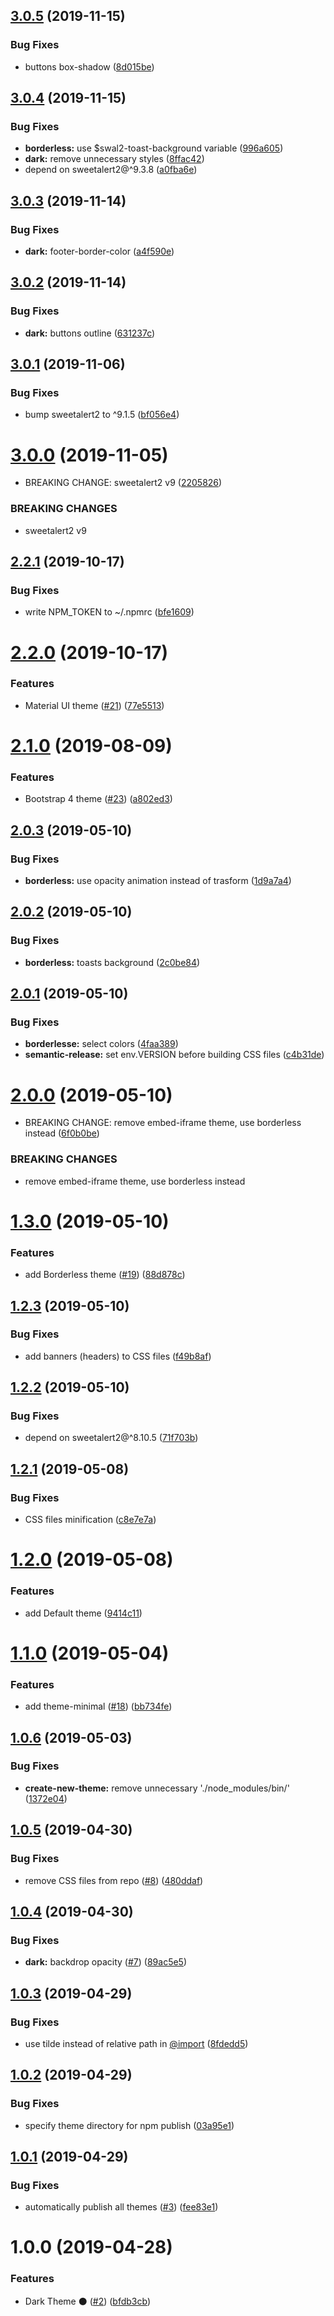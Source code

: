 ## [3.0.5](https://github.com/sweetalert2/sweetalert2-themes/compare/v3.0.4...v3.0.5) (2019-11-15)


### Bug Fixes

* buttons box-shadow ([8d015be](https://github.com/sweetalert2/sweetalert2-themes/commit/8d015bed60ddb3a844ca9507157e9b6dc0c24773))

## [3.0.4](https://github.com/sweetalert2/sweetalert2-themes/compare/v3.0.3...v3.0.4) (2019-11-15)


### Bug Fixes

* **borderless:** use $swal2-toast-background variable ([996a605](https://github.com/sweetalert2/sweetalert2-themes/commit/996a605e920acd518c426585bf7696148622457f))
* **dark:** remove unnecessary styles ([8ffac42](https://github.com/sweetalert2/sweetalert2-themes/commit/8ffac4251fbb9ed55162ba26c30259f7c7f680c0))
* depend on sweetalert2@^9.3.8 ([a0fba6e](https://github.com/sweetalert2/sweetalert2-themes/commit/a0fba6e4cb43fdd87dda5bb05b430be31a121fd5))

## [3.0.3](https://github.com/sweetalert2/sweetalert2-themes/compare/v3.0.2...v3.0.3) (2019-11-14)


### Bug Fixes

* **dark:** footer-border-color ([a4f590e](https://github.com/sweetalert2/sweetalert2-themes/commit/a4f590e0f97b4e411665a38a54b408c6351d5785))

## [3.0.2](https://github.com/sweetalert2/sweetalert2-themes/compare/v3.0.1...v3.0.2) (2019-11-14)


### Bug Fixes

* **dark:** buttons outline ([631237c](https://github.com/sweetalert2/sweetalert2-themes/commit/631237c0057de9ed6da0dcbbf4632a4d9b361bfd))

## [3.0.1](https://github.com/sweetalert2/sweetalert2-themes/compare/v3.0.0...v3.0.1) (2019-11-06)


### Bug Fixes

* bump sweetalert2 to ^9.1.5 ([bf056e4](https://github.com/sweetalert2/sweetalert2-themes/commit/bf056e4752d649e519c09e0b36d7c9a67dc08e4e))

# [3.0.0](https://github.com/sweetalert2/sweetalert2-themes/compare/v2.2.1...v3.0.0) (2019-11-05)


* BREAKING CHANGE: sweetalert2 v9 ([2205826](https://github.com/sweetalert2/sweetalert2-themes/commit/22058264538493c1309d889908184400d57613c0))


### BREAKING CHANGES

* sweetalert2 v9

## [2.2.1](https://github.com/sweetalert2/sweetalert2-themes/compare/v2.2.0...v2.2.1) (2019-10-17)


### Bug Fixes

* write NPM_TOKEN to ~/.npmrc ([bfe1609](https://github.com/sweetalert2/sweetalert2-themes/commit/bfe1609425c60c9123069db982b521af7aa27c38))

# [2.2.0](https://github.com/sweetalert2/sweetalert2-themes/compare/v2.1.0...v2.2.0) (2019-10-17)


### Features

* Material UI theme ([#21](https://github.com/sweetalert2/sweetalert2-themes/issues/21)) ([77e5513](https://github.com/sweetalert2/sweetalert2-themes/commit/77e5513ecd96e637d09d0c0ba4054fb0c98bebee))

# [2.1.0](https://github.com/sweetalert2/sweetalert2-themes/compare/v2.0.3...v2.1.0) (2019-08-09)


### Features

* Bootstrap 4 theme ([#23](https://github.com/sweetalert2/sweetalert2-themes/issues/23)) ([a802ed3](https://github.com/sweetalert2/sweetalert2-themes/commit/a802ed3))

## [2.0.3](https://github.com/sweetalert2/sweetalert2-themes/compare/v2.0.2...v2.0.3) (2019-05-10)


### Bug Fixes

* **borderless:** use opacity animation instead of trasform ([1d9a7a4](https://github.com/sweetalert2/sweetalert2-themes/commit/1d9a7a4))

## [2.0.2](https://github.com/sweetalert2/sweetalert2-themes/compare/v2.0.1...v2.0.2) (2019-05-10)


### Bug Fixes

* **borderless:** toasts background ([2c0be84](https://github.com/sweetalert2/sweetalert2-themes/commit/2c0be84))

## [2.0.1](https://github.com/sweetalert2/sweetalert2-themes/compare/v2.0.0...v2.0.1) (2019-05-10)


### Bug Fixes

* **borderlesse:** select colors ([4faa389](https://github.com/sweetalert2/sweetalert2-themes/commit/4faa389))
* **semantic-release:** set env.VERSION before building CSS files ([c4b31de](https://github.com/sweetalert2/sweetalert2-themes/commit/c4b31de))

# [2.0.0](https://github.com/sweetalert2/sweetalert2-themes/compare/v1.3.0...v2.0.0) (2019-05-10)


* BREAKING CHANGE: remove embed-iframe theme, use borderless instead ([6f0b0be](https://github.com/sweetalert2/sweetalert2-themes/commit/6f0b0be))


### BREAKING CHANGES

* remove embed-iframe theme, use borderless instead

# [1.3.0](https://github.com/sweetalert2/sweetalert2-themes/compare/v1.2.3...v1.3.0) (2019-05-10)


### Features

* add Borderless theme ([#19](https://github.com/sweetalert2/sweetalert2-themes/issues/19)) ([88d878c](https://github.com/sweetalert2/sweetalert2-themes/commit/88d878c))

## [1.2.3](https://github.com/sweetalert2/sweetalert2-themes/compare/v1.2.2...v1.2.3) (2019-05-10)


### Bug Fixes

* add banners (headers) to CSS files ([f49b8af](https://github.com/sweetalert2/sweetalert2-themes/commit/f49b8af))

## [1.2.2](https://github.com/sweetalert2/sweetalert2-themes/compare/v1.2.1...v1.2.2) (2019-05-10)


### Bug Fixes

* depend on sweetalert2@^8.10.5 ([71f703b](https://github.com/sweetalert2/sweetalert2-themes/commit/71f703b))

## [1.2.1](https://github.com/sweetalert2/sweetalert2-themes/compare/v1.2.0...v1.2.1) (2019-05-08)


### Bug Fixes

* CSS files minification ([c8e7e7a](https://github.com/sweetalert2/sweetalert2-themes/commit/c8e7e7a))

# [1.2.0](https://github.com/sweetalert2/sweetalert2-themes/compare/v1.1.0...v1.2.0) (2019-05-08)


### Features

* add Default theme ([9414c11](https://github.com/sweetalert2/sweetalert2-themes/commit/9414c11))

# [1.1.0](https://github.com/sweetalert2/sweetalert2-themes/compare/v1.0.6...v1.1.0) (2019-05-04)


### Features

* add theme-minimal ([#18](https://github.com/sweetalert2/sweetalert2-themes/issues/18)) ([bb734fe](https://github.com/sweetalert2/sweetalert2-themes/commit/bb734fe))

## [1.0.6](https://github.com/sweetalert2/sweetalert2-themes/compare/v1.0.5...v1.0.6) (2019-05-03)


### Bug Fixes

* **create-new-theme:** remove unnecessary './node_modules/bin/' ([1372e04](https://github.com/sweetalert2/sweetalert2-themes/commit/1372e04))

## [1.0.5](https://github.com/sweetalert2/sweetalert2-themes/compare/v1.0.4...v1.0.5) (2019-04-30)


### Bug Fixes

* remove CSS files from repo ([#8](https://github.com/sweetalert2/sweetalert2-themes/issues/8)) ([480ddaf](https://github.com/sweetalert2/sweetalert2-themes/commit/480ddaf))

## [1.0.4](https://github.com/sweetalert2/sweetalert2-themes/compare/v1.0.3...v1.0.4) (2019-04-30)


### Bug Fixes

* **dark:** backdrop opacity ([#7](https://github.com/sweetalert2/sweetalert2-themes/issues/7)) ([89ac5e5](https://github.com/sweetalert2/sweetalert2-themes/commit/89ac5e5))

## [1.0.3](https://github.com/sweetalert2/sweetalert2-themes/compare/v1.0.2...v1.0.3) (2019-04-29)


### Bug Fixes

* use tilde instead of relative path in [@import](https://github.com/import) ([8fdedd5](https://github.com/sweetalert2/sweetalert2-themes/commit/8fdedd5))

## [1.0.2](https://github.com/sweetalert2/sweetalert2-themes/compare/v1.0.1...v1.0.2) (2019-04-29)


### Bug Fixes

* specify theme directory for npm publish ([03a95e1](https://github.com/sweetalert2/sweetalert2-themes/commit/03a95e1))

## [1.0.1](https://github.com/sweetalert2/sweetalert2-themes/compare/v1.0.0...v1.0.1) (2019-04-29)


### Bug Fixes

* automatically publish all themes ([#3](https://github.com/sweetalert2/sweetalert2-themes/issues/3)) ([fee83e1](https://github.com/sweetalert2/sweetalert2-themes/commit/fee83e1))

# 1.0.0 (2019-04-28)


### Features

* Dark Theme ⚫ ([#2](https://github.com/sweetalert2/sweetalert2-themes/issues/2)) ([bfdb3cb](https://github.com/sweetalert2/sweetalert2-themes/commit/bfdb3cb))
